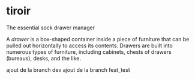 # tiroir
The essential sock drawer manager


A _drawer_ is a box-shaped container inside a piece of furniture that can be pulled out horizontally to access its contents. Drawers are built into numerous types of furniture, including cabinets, chests of drawers (bureaus), desks, and the like. 


ajout de la branch dev
ajout de la branch feat_test